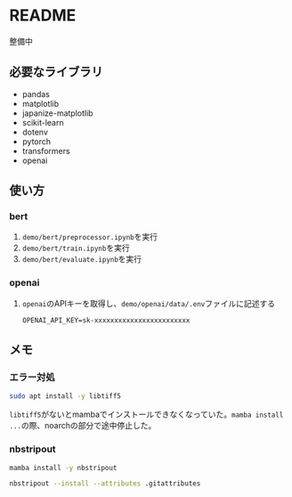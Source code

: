 # README

整備中

## 必要なライブラリ

- pandas
- matplotlib
- japanize-matplotlib
- scikit-learn
- dotenv
- pytorch
- transformers
- openai

## 使い方

### bert

1. `demo/bert/preprocessor.ipynb`を実行
2. `demo/bert/train.ipynb`を実行
3. `demo/bert/evaluate.ipynb`を実行

### openai

1. `openai`のAPIキーを取得し、`demo/openai/data/.env`ファイルに記述する

   ```.env
   OPENAI_API_KEY=sk-xxxxxxxxxxxxxxxxxxxxxxxx
   ```

## メモ

### エラー対処

```sh
sudo apt install -y libtiff5
```

`libtiff5`がないとmambaでインストールできなくなっていた。`mamba install ...`の際、noarchの部分で途中停止した。

### nbstripout

```sh
mamba install -y nbstripout
```

```sh
nbstripout --install --attributes .gitattributes
```
